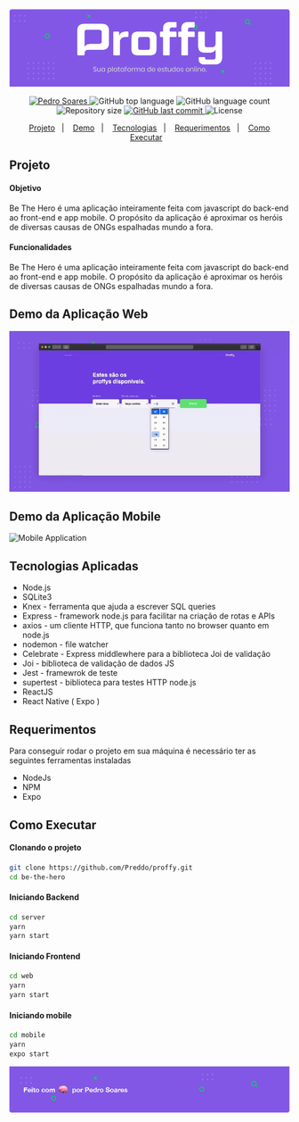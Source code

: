 <!--Banner e logo-->
<img alt="Proffy" src="./assets/Header.png"/>

<!-- Badges -->
<p align="center">
  <a target="_blank" href="https://www.linkedin.com/in/pedro-soares-0a075916a/">
      <img alt="Pedro Soares" src="https://img.shields.io/badge/-Pedro Soares-8257E5?style=flat&logo=Linkedin&logoColor=white" />
  </a>

  <img alt="GitHub top language" src="https://img.shields.io/github/languages/top/Preddo/proffy?color=774DD6">
  
  <img alt="GitHub language count" src="https://img.shields.io/github/languages/count/Preddo/proffy?color=774DD6">

  <img alt="Repository size" src="https://img.shields.io/github/repo-size/Preddo/proffy?color=774DD6">

  <a href="https://github.com/Preddo/proffy/commits/master">
    <img alt="GitHub last commit" src="https://img.shields.io/github/last-commit/Preddo/proffy?color=774DD6">
  </a>

  <img alt="License" src="https://img.shields.io/badge/license-MIT-8257E5">
</p>

<!-- Index -->
<p align="center">
  <a href="#projeto">Projeto</a>&nbsp;&nbsp;&nbsp;|&nbsp;&nbsp;&nbsp;
  <a href="#demo-da-aplicação-web">Demo</a>&nbsp;&nbsp;&nbsp;|&nbsp;&nbsp;&nbsp;
  <a href="#tecnologias-aplicadas">Tecnologias</a>&nbsp;&nbsp;&nbsp;|&nbsp;&nbsp;&nbsp;
  <a href="#requerimentos">Requerimentos</a>&nbsp;&nbsp;&nbsp;|&nbsp;&nbsp;&nbsp;
  <a href="#como-executar">Como Executar</a>&nbsp;&nbsp;&nbsp;
</p>

<!-- Projeto -->
## Projeto
#### Objetivo
Be The Hero é uma aplicação inteiramente feita com javascript do back-end ao front-end e app mobile. O propósito da aplicação é 
aproximar os heróis de diversas causas de ONGs espalhadas mundo a fora.

#### Funcionalidades
Be The Hero é uma aplicação inteiramente feita com javascript do back-end ao front-end e app mobile. O propósito da aplicação é 
aproximar os heróis de diversas causas de ONGs espalhadas mundo a fora.

<!-- Demo da Aplicação Web -->
## Demo da Aplicação Web
![Web Application](assets/ProffyWebDemo.gif)

<!-- Demo da Aplicação Mobile -->
## Demo da Aplicação Mobile
![Mobile Application](assets/mobileview.gif)

<!-- Tecnologias Aplicadas -->
## Tecnologias Aplicadas

- Node.js
- SQLite3
- Knex - ferramenta que ajuda a escrever SQL queries
- Express - framework node.js para facilitar na criação de rotas e APIs
- axios - um cliente HTTP, que funciona tanto no browser quanto em node.js
- nodemon - file watcher
- Celebrate - Express middlewhere para a biblioteca Joi de validação
- Joi - biblioteca de validação de dados JS
- Jest - framewrok de teste
- supertest - biblioteca para testes HTTP node.js
- ReactJS
- React Native ( Expo )

<!-- Requerimentos -->
## Requerimentos

Para conseguir rodar o projeto em sua máquina é necessário ter as seguintes ferramentas instaladas
- NodeJs
- NPM
- Expo

<!-- Como Executar -->
## Como Executar

#### Clonando o projeto
```sh
git clone https://github.com/Preddo/proffy.git
cd be-the-hero
```
#### Iniciando Backend
```sh
cd server
yarn
yarn start
```
#### Iniciando Frontend
```sh
cd web
yarn
yarn start
```
#### Iniciando mobile
```sh
cd mobile
yarn
expo start
```

<img alt="Feito com 🧠 por Pedro Soares" src="./assets/Footer.png">
